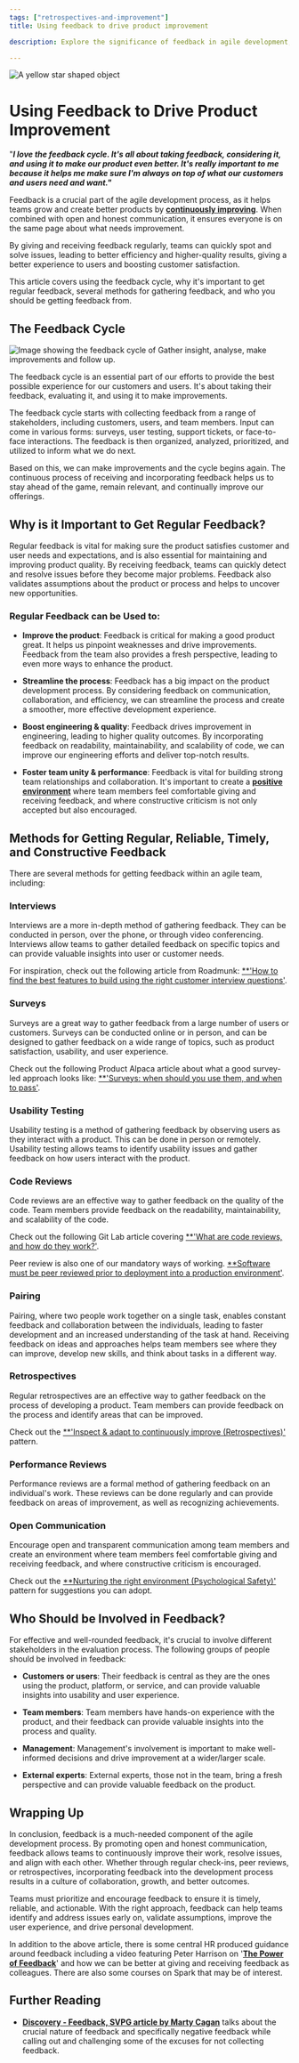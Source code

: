 ```yaml
---
tags: ["retrospectives-and-improvement"]
title: Using feedback to drive product improvement

description: Explore the significance of feedback in agile development, highlighting its role in enhancing product quality and team dynamics. Learn about various feedback methods, including surveys and code reviews, and identify key contributors such as customers and team members. This guide offers strategies to incorporate feedback into your product development cycle for continuous improvement.

---
```



![A yellow star shaped object](Using%20feedback%20to%20drive%20product%20improvement_media/media/image1.jpeg)

# Using Feedback to Drive Product Improvement



"***I love the feedback cycle. It\'s all about taking feedback, considering it, and using it to make our product even better. It\'s really important to me because it helps me make sure I\'m always on top of what our customers and users need and want."***

Feedback is a crucial part of the agile development process, as it helps teams grow and create better products by [**continuously improving**](cA5DcI8h54ye17yXUNla6w/d88bc27f-dd37-4d04-878e-c46efea9d098.aspx). When combined with open and honest communication, it ensures everyone is on the same page about what needs improvement.

By giving and receiving feedback regularly, teams can quickly spot and solve issues, leading to better efficiency and higher-quality results, giving a better experience to users and boosting customer satisfaction.

This article covers using the feedback cycle, why it's important to get regular feedback, several methods for gathering feedback, and who you should be getting feedback from.

## The Feedback Cycle

![Image showing the feedback cycle of Gather insight, analyse, make improvements and follow up.](Using%20feedback%20to%20drive%20product%20improvement_media/media/image2.png)

The feedback cycle is an essential part of our efforts to provide the best possible experience for our customers and users. It\'s about taking their feedback, evaluating it, and using it to make improvements.

The feedback cycle starts with collecting feedback from a range of stakeholders, including customers, users, and team members. Input can come in various forms: surveys, user testing, support tickets, or face-to-face interactions. The feedback is then organized, analyzed, prioritized, and utilized to inform what we do next.

Based on this, we can make improvements and the cycle begins again. The continuous process of receiving and incorporating feedback helps us to stay ahead of the game, remain relevant, and continually improve our offerings.

## Why is it Important to Get Regular Feedback?

Regular feedback is vital for making sure the product satisfies customer and user needs and expectations, and is also essential for maintaining and improving product quality. By receiving feedback, teams can quickly detect and resolve issues before they become major problems. Feedback also validates assumptions about the product or process and helps to uncover new opportunities.

### Regular Feedback can be Used to:

- **Improve the product**: Feedback is critical for making a good product great. It helps us pinpoint weaknesses and drive improvements. Feedback from the team also provides a fresh perspective, leading to even more ways to enhance the product.

- **Streamline the process**: Feedback has a big impact on the product development process. By considering feedback on communication, collaboration, and efficiency, we can streamline the process and create a smoother, more effective development experience.

- **Boost engineering & quality**: Feedback drives improvement in engineering, leading to higher quality outcomes. By incorporating feedback on readability, maintainability, and scalability of code, we can improve our engineering efforts and deliver top-notch results.

- **Foster team unity & performance**: Feedback is vital for building strong team relationships and collaboration. It\'s important to create a [**positive environment**](cA5DcI8h54ye17yXUNla6w/aa3752ff-4edf-4889-a690-516f1cd2755c.aspx) where team members feel comfortable giving and receiving feedback, and where constructive criticism is not only accepted but also encouraged.

## Methods for Getting Regular, Reliable, Timely, and Constructive Feedback

There are several methods for getting feedback within an agile team, including:

### Interviews

Interviews are a more in-depth method of gathering feedback. They can be conducted in person, over the phone, or through video conferencing. Interviews allow teams to gather detailed feedback on specific topics and can provide valuable insights into user or customer needs.

For inspiration, check out the following article from Roadmunk: [**'How to find the best features to build using the right customer interview questions'](https://roadmunk.com/guides/customer-interview-questions-product-management/).

### Surveys

Surveys are a great way to gather feedback from a large number of users or customers. Surveys can be conducted online or in person, and can be designed to gather feedback on a wide range of topics, such as product satisfaction, usability, and user experience.

Check out the following Product Alpaca article about what a good survey-led approach looks like: [**'Surveys: when should you use them, and when to pass'](https://medium.com/design-warp/surveys-when-should-you-use-them-and-when-to-pass-ac2a6ba81a01).

### Usability Testing

Usability testing is a method of gathering feedback by observing users as they interact with a product. This can be done in person or remotely. Usability testing allows teams to identify usability issues and gather feedback on how users interact with the product.

### Code Reviews

Code reviews are an effective way to gather feedback on the quality of the code. Team members provide feedback on the readability, maintainability, and scalability of the code.

Check out the following Git Lab article covering [**'What are code reviews, and how do they work?'](https://about.gitlab.com/topics/version-control/what-is-code-review/).

Peer review is also one of our mandatory ways of working. [**Software must be peer reviewed prior to deployment into a production environment'](7SSZvpCu3cfjiRlAaYeoAw/050f55eb-23d4-4ea4-ab75-452a1ef082c7.aspx).

### Pairing

Pairing, where two people work together on a single task, enables constant feedback and collaboration between the individuals, leading to faster development and an increased understanding of the task at hand. Receiving feedback on ideas and approaches helps team members see where they can improve, develop new skills, and think about tasks in a different way.

### Retrospectives

Regular retrospectives are an effective way to gather feedback on the process of developing a product. Team members can provide feedback on the process and identify areas that can be improved.

Check out the [**'Inspect & adapt to continuously improve (Retrospectives)'](cA5DcI8h54ye17yXUNla6w/11323923-036e-4eb7-9d15-12856e7b2a0b.aspx) pattern.

### Performance Reviews

Performance reviews are a formal method of gathering feedback on an individual\'s work. These reviews can be done regularly and can provide feedback on areas of improvement, as well as recognizing achievements.

### Open Communication

Encourage open and transparent communication among team members and create an environment where team members feel comfortable giving and receiving feedback, and where constructive criticism is encouraged.

Check out the [**Nurturing the right environment (Psychological Safety)'](cA5DcI8h54ye17yXUNla6w/aa3752ff-4edf-4889-a690-516f1cd2755c.aspx) pattern for suggestions you can adopt.

## Who Should be Involved in Feedback?

For effective and well-rounded feedback, it\'s crucial to involve different stakeholders in the evaluation process. The following groups of people should be involved in feedback:

- **Customers or users**: Their feedback is central as they are the ones using the product, platform, or service, and can provide valuable insights into usability and user experience.

- **Team members**: Team members have hands-on experience with the product, and their feedback can provide valuable insights into the process and quality.

- **Management**: Management's involvement is important to make well-informed decisions and drive improvement at a wider/larger scale.

- **External experts**: External experts, those not in the team, bring a fresh perspective and can provide valuable feedback on the product.

## Wrapping Up

In conclusion, feedback is a much-needed component of the agile development process. By promoting open and honest communication, feedback allows teams to continuously improve their work, resolve issues, and align with each other. Whether through regular check-ins, peer reviews, or retrospectives, incorporating feedback into the development process results in a culture of collaboration, growth, and better outcomes.

Teams must prioritize and encourage feedback to ensure it is timely, reliable, and actionable. With the right approach, feedback can help teams identify and address issues early on, validate assumptions, improve the user experience, and drive personal development.

In addition to the above article, there is some central HR produced guidance around feedback including a video featuring Peter Harrison on '[**The Power of Feedback**](9gnxDq0wshct8hcJHaZKQ/c4143563-d964-4224-96a2-e268cc175cf2.aspx)' and how we can be better at giving and receiving feedback as colleagues. There are also some courses on Spark that may be of interest.

## Further Reading

- [**Discovery - Feedback, SVPG article by Marty Cagan**](https://www.svpg.com/discovery-feedback/) talks about the crucial nature of feedback and specifically negative feedback while calling out and challenging some of the excuses for not collecting feedback.


